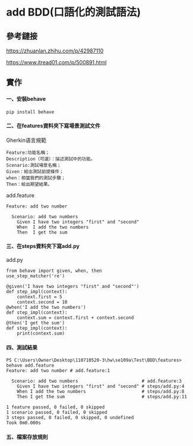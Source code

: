 # add BDD(口語化的測試語法)

## 參考鏈接
https://zhuanlan.zhihu.com/p/42987110

https://www.itread01.com/p/500891.html

## 實作

#### 一、安裝behave
```
pip install behave
```
#### 二、在features資料夾下寫場景測試文件
Gherkin语言規範
```
Feature:功能名稱；
Description（可選）：描述測試中的功能。
Scenario:測試場景名稱；
Given：給出測試前提條件；
when：相當我們的測試步驟；
Then：給出期望結果。
```
add.feature
```
Feature: add two number

  Scenario: add two numbers
    Given I have two integers "first" and "second"
    When  I add the two numbers
    Then  I get the sum
```
#### 三、在steps資料夾下寫add.py
add.py
```
from behave import given, when, then
use_step_matcher('re')

@given('I have two integers "first" and "second"')
def step_impl(context):
    context.first = 5
    context.second = 10
@when('I add the two numbers')
def step_impl(context):
    context.sum = context.first + context.second
@then('I get the sum')
def step_impl(context):
    print(context.sum)
```
#### 四、測試結果
```
PS C:\Users\Owner\Desktop\110710520-3\hw\se109a\Test\BDD\features> behave add.feature
Feature: add two number # add.feature:1

  Scenario: add two numbers                        # add.feature:3  
    Given I have two integers "first" and "second" # steps/add.py:4 
    When I add the two numbers                     # steps/add.py:8 
    Then I get the sum                             # steps/add.py:11

1 feature passed, 0 failed, 0 skipped
1 scenario passed, 0 failed, 0 skipped
3 steps passed, 0 failed, 0 skipped, 0 undefined
Took 0m0.000s
```
#### 五、檔案存放規則
<img src=''>
